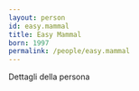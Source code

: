 ```yaml
---
layout: person
id: easy.mammal
title: Easy Mammal
born: 1997
permalink: /people/easy.mammal
---
```


Dettagli della persona 